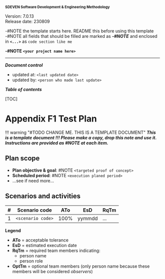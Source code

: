 <small>**SDEVEN Software Development & Engineering Methodology**</small>

Version: 7.0.13<br>
Release date: 230809



-#NOTE the template starts here. README this before using this template<br>
-#NOTE all fields that should be filled are marked as ***-#NOTE*** and enclosed in ***`<...>`*** as `code section like me`


**-#NOTE `<your project name here>`**

***

***Document control***

* updated at: `<last updated date>`<br>
* updated by: `<person who made last update>`



***Table of contents***

[TOC]


# Appendix F1 Test Plan


!!! warning "#TODO CHANGE ME. THIS IS A TEMPLATE DOCUMENT"
    ___This is a template document !!! Please make a copy, drop this note and use it. Instructions are provided as #NOTE at each item.___




## Plan scope

* **Plan objective & goal**: #NOTE `<targeted proof of concept>`
* **Scheduled period**: #NOTE `<execution planed period>`
* ...see if need more...




## Scenarios and activities


| # | Scenario code     | ATo  | EsD    |  RqTm   |
|---|-------------------|------|--------|-------|
| 1 | `<scenario code>` | 100% | yymmdd |  ... |


**Legend**

* **ATo** = acceptable tolerance
* **EsD** = estimated execution date
* **RqTm** = required team members indicating:
  * person name
  * person role
* **OptTm** = optional team members (only person name because these members will be considered *observers*)







